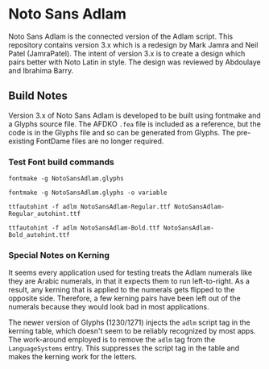 # Noto Sans Adlam

Noto Sans Adlam is the connected version of the Adlam script.
This repository contains version 3.x which is a redesign by Mark Jamra and Neil Patel (JamraPatel).
The intent of version 3.x is to create a design which pairs better with Noto Latin in style.
The design was reviewed by Abdoulaye and Ibrahima Barry.

## Build Notes

Version 3.x of Noto Sans Adlam is developed to be built using fontmake and a Glyphs source file.
The AFDKO `.fea` file is included as a reference, but the code is in the Glyphs file and so can be generated from Glyphs. 
The pre-existing FontDame files are no longer required.

### Test Font build commands

    fontmake -g NotoSansAdlam.glyphs
    
    fontmake -g NotoSansAdlam.glyphs -o variable
    
    ttfautohint -f adlm NotoSansAdlam-Regular.ttf NotoSansAdlam-Regular_autohint.ttf  
    
    ttfautohint -f adlm NotoSansAdlam-Bold.ttf NotoSansAdlam-Bold_autohint.ttf  

### Special Notes on Kerning

It seems every application used for testing treats the Adlam numerals like they are Arabic numerals, in that it expects them to run left-to-right.
As a result, any kerning that is applied to the numerals gets flipped to the opposite side.
Therefore, a few kerning pairs have been left out of the numerals because they would look bad in most applications.

The newer version of Glyphs (1230/1271) injects the `adlm` script tag in the kerning table, which doesn't seem to be reliably recognized by most apps.
The work-around employed is to remove the `adlm` tag from the `LanguageSystems` entry.
This suppresses the script tag in the table and makes the kerning work for the letters.
